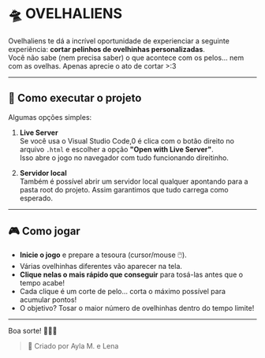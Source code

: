# 🛸 OVELHALIENS

Ovelhaliens te dá a incrível oportunidade de experienciar a seguinte experiência: **cortar pelinhos de ovelhinhas personalizadas**.  
Você não sabe (nem precisa saber) o que acontece com os pelos... nem com as ovelhas. Apenas aprecie o ato de cortar >:3

---

## 📌 Como executar o projeto

Algumas opções simples:

1. **Live Server**  
   Se você usa o Visual Studio Code,0 é clica com o botão direito no arquivo `.html` e escolher a opção **"Open with Live Server"**.  
   Isso abre o jogo no navegador com tudo funcionando direitinho.

2. **Servidor local**  
   Também é possível abrir um servidor local qualquer apontando para a pasta root do projeto. Assim garantimos que tudo carrega como esperado.

---

## 🎮 Como jogar

- **Inicie o jogo** e prepare a tesoura (cursor/mouse 🖱️).
- Várias ovelhinhas diferentes vão aparecer na tela.
- **Clique nelas o mais rápido que conseguir** para tosá-las antes que o tempo acabe!
- Cada clique é um corte de pelo... corta o máximo possível para acumular pontos!
- O objetivo? Tosar o maior número de ovelhinhas dentro do tempo limite!


---

Boa sorte! 🚀🐑✨

> 📌 Criado por Ayla M. e Lena  
